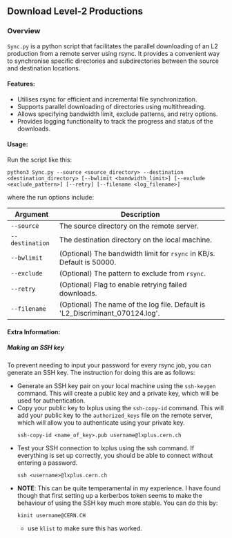 ## Download Level-2 Productions

### Overview
`Sync.py` is a python script that facilitates the parallel downloading of an L2 production from a remote server using rsync. It provides a convenient way to synchronise specific directories and subdirectories between the source and destination locations.

#### Features:
- Utilises rsync for efficient and incremental file synchronization.
- Supports parallel downloading of directories using multithreading.
- Allows specifying bandwidth limit, exclude patterns, and retry options.
- Provides logging functionality to track the progress and status of the downloads.

#### Usage:
Run the script like this:

```
python3 Sync.py --source <source_directory> --destination <destination_directory> [--bwlimit <bandwidth_limit>] [--exclude <exclude_pattern>] [--retry] [--filename <log_filename>]
```
where the run options include:

| Argument        | Description                                                                   |
| --------------- | ----------------------------------------------------------------------------- |
| `--source`      | The source directory on the remote server.                                    |
| `--destination` | The destination directory on the local machine.                               |
| `--bwlimit`     | (Optional) The bandwidth limit for `rsync` in KB/s. Default is 50000.         |
| `--exclude`     | (Optional) The pattern to exclude from `rsync`.                               |
| `--retry`       | (Optional) Flag to enable retrying failed downloads.                          |
| `--filename`    | (Optional) The name of the log file. Default is 'L2_Discriminant_070124.log'. |



#### Extra Information:
##### Making an SSH key
To prevent needing to input your password for every rsync job, you can generate an SSH key. The instruction for doing
this are as follows:

- Generate an SSH key pair on your local machine using the `ssh-keygen` command. This will create a public key and a
  private key, which will be used for authentication.
- Copy your public key to lxplus using the `ssh-copy-id` command. This will add your public key to the `authorized_keys`
  file on the remote server, which will allow you to authenticate using your private key.
  ```
  ssh-copy-id <name_of_key>.pub username@lxplus.cern.ch
  ```
- Test your SSH connection to lxplus using the ssh command. If everything is set up correctly, you should be able to
  connect without entering a password.
  ```
  ssh <username>@lxplus.cern.ch
  ```
- **NOTE**: This can be quite temperamental in my experience. I have found though that first setting up a kerberbos token
  seems to make the behaviour of using the SSH key much more stable. You can do this by:
  ```
  kinit username@CERN.CH
  ```
  - use `klist` to make sure this has worked.